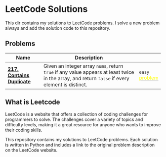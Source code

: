# LeetCode Solutions
This dir contains my solutions to LeetCode problems. I solve a new problem always and add the solution code to this repository.

## Problems
| Name          | Description                                                   |  |
|---------------|---------------------------------------------------------------|--|
| [**217. Contains Duplicate**](contains-duplicate.py) |Given an integer array `nums`, return ``true`` if any value appears at least twice in the array, and return ``false`` if every element is distinct.| `easy` [<div style="color:yellow;">problem</div>](https://leetcode.com/problems/contains-duplicate/description/) |


## What is Leetcode
LeetCode is a website that offers a collection of coding challenges for programmers to solve. The challenges cover a variety of topics and difficulty levels, making it a great resource for anyone who wants to improve their coding skills.

This repository contains my solutions to LeetCode problems. Each solution is written in Python and includes a link to the original problem description on the LeetCode website.